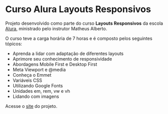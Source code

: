 # Curso Alura Layouts Responsivos

<p>Projeto desenvolvido como parte do curso <b>Layouts Responsivos</b> da escola <a href="https://www.alura.com.br/">Alura</a>, ministrado pelo instrutor Matheus Alberto.</p>
<p>O curso teve a carga horária de 7 horas e é composto pelos seguintes tópicos:</p>
<ul>
<li>Aprenda a lidar com adaptação de diferentes layouts</li>
<li>Aprimore seu conhecimento de responsividade</li>
<li>Abordagens Mobile First e Desktop First</li>
<li>Meta Viewport e @media</li>
<li>Conheça o Emmet</li>
<li>Variáveis CSS</li>
<li>Utilizando Google Fonts</li>
<li>Unidades em, rem, vw e vh</li>
<li>Lidando com imagens</li>
</ul>
<p>Acesse o <a href="https://mardemor.github.io/alura-responsivo/">site</a> do projeto.</p>
